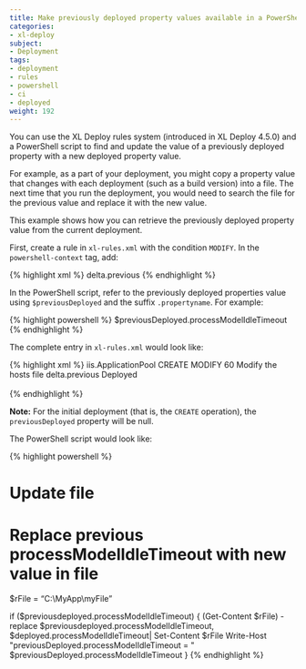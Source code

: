 ```yaml
---
title: Make previously deployed property values available in a PowerShell script
categories:
- xl-deploy
subject:
- Deployment
tags:
- deployment
- rules
- powershell
- ci
- deployed
weight: 192
---
```


You can use the XL Deploy rules system (introduced in XL Deploy 4.5.0) and a PowerShell script to find and update the value of a previously deployed property with a new deployed property value.

For example, as a part of your deployment, you might copy a property value that changes with each deployment (such as a build version) into a file. The next time that you run the deployment, you would need to search the file for the previous value and replace it with the new value.

This example shows how you can retrieve the previously deployed property value from the current deployment.

First, create a rule in `xl-rules.xml` with the condition `MODIFY`. In the `powershell-context` tag, add:

{% highlight xml %}
<previousDeployed expression="true">delta.previous</previousDeployed>
{% endhighlight %}

In the PowerShell script, refer to the previously deployed properties value using `$previousDeployed` and the suffix `.propertyname`. For example:

{% highlight powershell %}
$previousDeployed.processModelIdleTimeout
{% endhighlight %}

The complete entry in `xl-rules.xml` would look like:

{% highlight xml %}
<rule name="AppPoolSpec.CREATE.MODIFY" scope="deployed">
    <conditions>
        <type>iis.ApplicationPool</type>
        <operation>CREATE</operation>
        <operation>MODIFY</operation>
    </conditions>
    <steps>
        <powershell>
            <order>60</order>
            <description>Modify the hosts file</description>
            <script>previous.ps1</script>
            <powershell-context>
                <previousDeployed expression="true">delta.previous</previousDeployed>
                <Deployed>Deployed</Deployed>           
            </powershell-context>
        </powershell>
    </steps>    
</rule>
{% endhighlight %}

**Note:** For the initial deployment (that is, the `CREATE` operation), the `previousDeployed` property will be null.

The PowerShell script would look like:

{% highlight powershell %}
# Update file
# Replace previous processModelIdleTimeout with new value in file
$rFile = “C:\MyApp\myFile”

if ($previousdeployed.processModelIdleTimeout) {
    (Get-Content $rFile) -replace $previousdeployed.processModelIdleTimeout, $deployed.processModelIdleTimeout| Set-Content $rFile
    Write-Host "previousDeployed.processModelIdleTimeout = " $previousDeployed.processModelIdleTimeout
}
{% endhighlight %}

